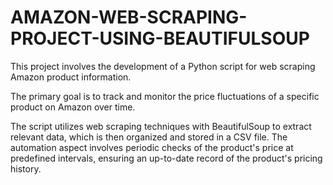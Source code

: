 # AMAZON-WEB-SCRAPING-PROJECT-USING-BEAUTIFULSOUP

This project involves the development of a Python script for web scraping Amazon product information.

The primary goal is to track and monitor the price fluctuations of a specific product on Amazon over time.

The script utilizes web scraping techniques with BeautifulSoup to extract relevant data, which is then organized and stored in a CSV file. The automation aspect involves periodic checks of the product's price at predefined intervals, ensuring an up-to-date record of the product's pricing history.
